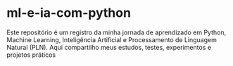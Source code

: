 # ml-e-ia-com-python
Este repositório é um registro da minha jornada de aprendizado em Python, Machine Learning, Inteligência Artificial e Processamento de Linguagem Natural (PLN). Aqui compartilho meus estudos, testes, experimentos e projetos práticos
